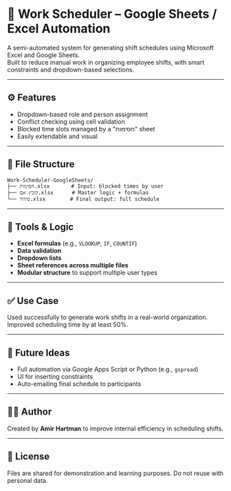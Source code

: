 # 📅 Work Scheduler – Google Sheets / Excel Automation

A semi-automated system for generating shift schedules using Microsoft Excel and Google Sheets.  
Built to reduce manual work in organizing employee shifts, with smart constraints and dropdown-based selections.

---

## ⚙️ Features

- Dropdown-based role and person assignment
- Conflict checking using cell validation
- Blocked time slots managed by a "חסימות" sheet
- Easily extendable and visual

---

## 📂 File Structure

```
Work-Scheduler-GoogleSheets/
├── חסימות.xlsx       # Input: blocked times by user
├── קובץ אם.xlsx      # Master logic + formulas
└── סידור.xlsx        # Final output: full schedule
```

---

## 🧠 Tools & Logic

- **Excel formulas** (e.g., `VLOOKUP`, `IF`, `COUNTIF`)
- **Data validation**
- **Dropdown lists**
- **Sheet references across multiple files**
- **Modular structure** to support multiple user types

---

## ✅ Use Case

Used successfully to generate work shifts in a real-world organization.  
Improved scheduling time by at least 50%.

---

## 🔄 Future Ideas

- Full automation via Google Apps Script or Python (e.g., `gspread`)
- UI for inserting constraints
- Auto-emailing final schedule to participants

---

## 🙋‍♂️ Author

Created by **Amir Hartman** to improve internal efficiency in scheduling shifts.

---

## 🧾 License

Files are shared for demonstration and learning purposes. Do not reuse with personal data.
